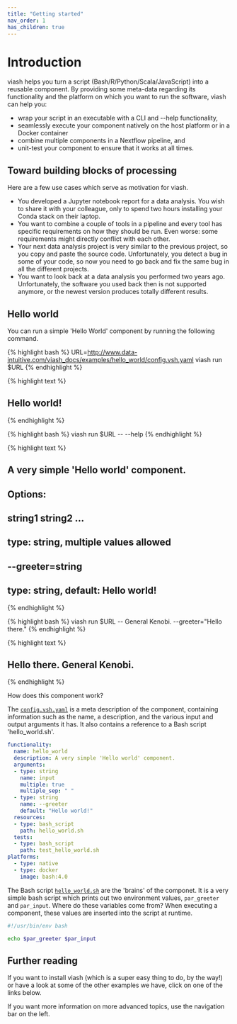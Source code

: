 ```yaml
---
title: "Getting started"
nav_order: 1
has_children: true
---
```


# Introduction

viash helps you turn a script (Bash/R/Python/Scala/JavaScript) into a reusable component. 
By providing some meta-data regarding its functionality and
the platform on which you want to run the software, viash can help you:

* wrap your script in an executable with a CLI and --help functionality,
* seamlessly execute your component natively on the host platform or in a Docker container
* combine multiple components in a Nextflow pipeline, and
* unit-test your component to ensure that it works at all times.

## Toward building blocks of processing

Here are a few use cases which serve as motivation for viash.

* You developed a Jupyter notebook report for a data analysis. You wish to share it with your colleague, only to spend two hours installing your Conda stack on their laptop.
* You want to combine a couple of tools in a pipeline and every tool has specific requirements on how they should be run. Even worse: some requirements might directly conflict with each other.
* Your next data analysis project is very similar to the previous project, so you copy and paste the source code. Unfortunately, you detect a bug in some of your code, so now you need to go back and fix the same bug in all the different projects.
* You want to look back at a data analysis you performed two years ago. Unfortunately, the software you used back then is not supported anymore, or the newest version produces totally different results.

## Hello world

You can run a simple 'Hello World' component by running the following command.


{% highlight bash %}
URL=http://www.data-intuitive.com/viash_docs/examples/hello_world/config.vsh.yaml
viash run $URL
{% endhighlight %}




{% highlight text %}
## Hello world!
{% endhighlight %}

{% highlight bash %}
viash run $URL -- --help
{% endhighlight %}

{% highlight text %}
## A very simple 'Hello world' component.
## 
## Options:
##     string1 string2 ...
##         type: string, multiple values allowed
## 
##     --greeter=string
##         type: string, default: Hello world!
{% endhighlight %}

{% highlight bash %}
viash run $URL -- General Kenobi. --greeter="Hello there."
{% endhighlight %}

{% highlight text %}
## Hello there. General Kenobi.
{% endhighlight %}

How does this component work?

The [`config.vsh.yaml`](http://www.data-intuitive.com/viash_docs/examples/hello_world/config.vsh.yaml) is a meta description of the component, containing information such as the name, a description, and the various input and output arguments it has. It also contains a reference to a Bash script 'hello_world.sh'.

```yaml
functionality:
  name: hello_world
  description: A very simple 'Hello world' component.
  arguments:
  - type: string
    name: input
    multiple: true
    multiple_sep: " "
  - type: string
    name: --greeter
    default: "Hello world!"
  resources:
  - type: bash_script
    path: hello_world.sh
  tests:
  - type: bash_script
    path: test_hello_world.sh
platforms:
  - type: native
  - type: docker
    image: bash:4.0
```

The Bash script [`hello_world.sh`](http://www.data-intuitive.com/viash_docs/examples/hello_world/hello_world.sh) are the 'brains' of the componet. It is a very simple bash script which prints out two environment values, `par_greeter` and `par_input`. Where do these variables come from? When executing a component, these values are inserted into the script at runtime.

```bash
#!/usr/bin/env bash

echo $par_greeter $par_input
```

## Further reading
If you want to install viash (which is a super easy thing to do, by the way!) or have a look at some of the other examples we have, click on one of the links below.

If you want more information on more advanced topics, use the navigation bar on the left.
